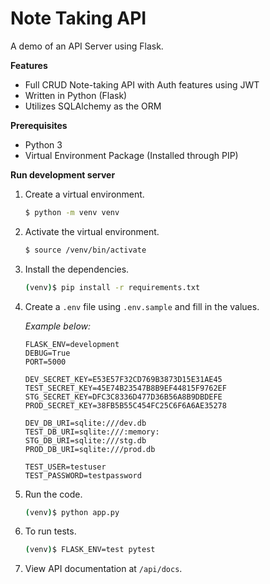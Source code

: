 # Note Taking API
A demo of an API Server using Flask.

**Features**
- Full CRUD Note-taking API with Auth features using JWT
- Written in Python (Flask)
- Utilizes SQLAlchemy as the ORM

**Prerequisites**
- Python 3
- Virtual Environment Package (Installed through PIP)

**Run development server**
1. Create a virtual environment.
    ```bash
    $ python -m venv venv
    ```
2. Activate the virtual environment.
    ```bash
    $ source /venv/bin/activate
    ```
3. Install the dependencies.
    ```bash
    (venv)$ pip install -r requirements.txt
    ```

4. Create a `.env` file using `.env.sample` and fill in the values.
    
    *Example below:*
    ```
    FLASK_ENV=development
    DEBUG=True
    PORT=5000

    DEV_SECRET_KEY=E53E57F32CD769B3873D15E31AE45
    TEST_SECRET_KEY=45E74B23547B8B9EF44815F9762EF
    STG_SECRET_KEY=DFC3C8336D477D36B56A8B9DBDEFE
    PROD_SECRET_KEY=38FB5B55C454FC25C6F6A6AE35278

    DEV_DB_URI=sqlite:///dev.db
    TEST_DB_URI=sqlite:///:memory:
    STG_DB_URI=sqlite:///stg.db
    PROD_DB_URI=sqlite:///prod.db

    TEST_USER=testuser
    TEST_PASSWORD=testpassword
    ```

5. Run the code.
    ```bash
    (venv)$ python app.py
    ```

6. To run tests.
    ```bash
    (venv)$ FLASK_ENV=test pytest
    ```

7. View API documentation at `/api/docs`.